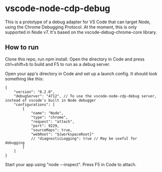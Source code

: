 # vscode-node-cdp-debug
This is a prototype of a debug adapter for VS Code that can target Node, using the Chrome Debugging Protocol. At the moment, this is only supported in Node v7. It's based on the vscode-debug-chrome-core library.

## How to run
Clone this repo, run npm install. Open the directory in Code and press ctrl+shift+b to build and F5 to run as a debug server.

Open your app's directory in Code and set up a launch config. It should look something like this:

```
{
    "version": "0.2.0",
    "debugServer": "4712", // To use the vscode-node-cdp-debug server, instead of vscode's built in Node debugger
    "configurations": [
        {
            "name": "Node",
            "type": "chrome",
            "request": "attach",
            "port": 9229,
            "sourceMaps": true,
            "webRoot": "${workspaceRoot}"
            // "diagnosticLogging": true // May be useful for debugging
        }
    ]
}
```

Start your app using "node --inspect". Press F5 in Code to attach.